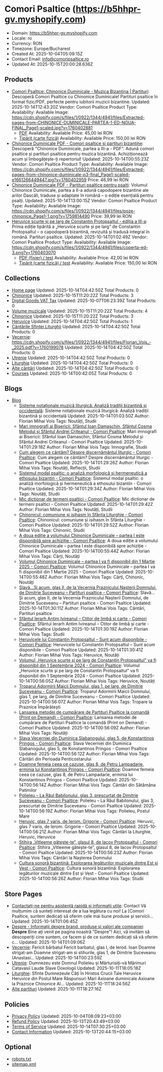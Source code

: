 # Comori Psaltice (https://b5hhpr-gv.myshopify.com)

- Domain: https://b5hhpr-gv.myshopify.com
- Locale: ro
- Currency: RON
- Timezone: Europe/Bucharest
- Created At: 2025-10-04T05:09:15Z
- Contact Email: info@comoripsaltice.ro
- Updated At: 2025-10-15T20:00:28.636Z

## Products

- [Comori Psaltice: Chinonice Duminicale - Muzica Bizantina | Partituri](https://b5hhpr-gv.myshopify.com/products/chinonice-duminicale-partea-i): Descoperă Comori Psaltice cu Chinonice Duminicale! Partituri psaltice în format fizic/PDF, perfecte pentru iubitorii muzicii bizantine.
  Updated: 2025-10-14T12:43:20Z
  Vendor: Comori Psaltice
  Product Type: 
  Availability: Available
  Image: https://cdn.shopify.com/s/files/1/0922/1344/4941/files/Extracted-pages-from-CHINONICE-DUMINICALE-PARTEA-1-ED-NOUA-FINAL_Page1-scaled.jpg?v=1760402881
  - [PDF](https://b5hhpr-gv.myshopify.com/products/chinonice-duminicale-partea-i?variant=52564064141645)
    Availability: Available
    Price: 45,00 lei RON
  - [Tipărit (carte fizică)](https://b5hhpr-gv.myshopify.com/products/chinonice-duminicale-partea-i?variant=52564073873741)
    Availability: Available
    Price: 150,00 lei RON
- [Chinonice Duminicale PDF - Comori psaltice și partituri bizantine](https://b5hhpr-gv.myshopify.com/products/chinonice-duminicale-partea-a-iii-a-pdf): Descoperă "Chinonice Duminicale, partea a III-a - PDF". Adună comori psaltice și partituri psaltice pentru muzica bizantină. Achiziționează acum și îmbogățește-ți repertoriul!
  Updated: 2025-10-14T00:55:23Z
  Vendor: Comori Psaltice
  Product Type: 
  Availability: Available
  Image: https://cdn.shopify.com/s/files/1/0922/1344/4941/files/Extracted-pages-from-chinonice-duminicale-p3-final_Page1-scaled-e1661266449447.jpg?v=1760402959
  Price: 46,99 lei RON
- [Chinonice Duminicale PDF - Partituri psaltice pentru psalti](https://b5hhpr-gv.myshopify.com/products/chinonice-duminicale-partea-a-ii-a): Volumul Chinonice Duminicale, partea a II-a adună capodopere bizantine ale arilor Dascăli, traduse și adaptate în română – o ediție esențială pentru psalți.
  Updated: 2025-10-14T13:00:15Z
  Vendor: Comori Psaltice
  Product Type: 
  Availability: Available
  Image: https://cdn.shopify.com/s/files/1/0922/1344/4941/files/poze-chinonice_Page1-1.png?v=1759814490
  Price: 39,99 lei RON
- [Heruvice scurte și pe larg de Constantin Protopsaltul - ediția a III-a](https://b5hhpr-gv.myshopify.com/products/heruvice-scurte-si-pe-larg-de-constantin-protopsaltul): Prima ediție tipărită a „Heruvice scurte și pe larg” de Constantin Protopsaltul – o capodoperă bizantină, revizuită și tradusă integral în română. Partituri psaltice.
  Updated: 2025-10-14T01:02:49Z
  Vendor: Comori Psaltice
  Product Type: 
  Availability: Available
  Image: https://cdn.shopify.com/s/files/1/0922/1344/4941/files/coperta-ed-3.png?v=1760403070
  - [PDF (fișier) / test](https://b5hhpr-gv.myshopify.com/products/heruvice-scurte-si-pe-larg-de-constantin-protopsaltul?variant=52538748436813)
    Availability: Available
    Price: 42,00 lei RON
  - [Tipărit (carte fizică) / test](https://b5hhpr-gv.myshopify.com/products/heruvice-scurte-si-pe-larg-de-constantin-protopsaltul?variant=52538748469581)
    Availability: Available
    Price: 150,00 lei RON

## Collections

- [Home page](https://b5hhpr-gv.myshopify.com/collections/frontpage)
  Updated: 2025-10-14T04:42:50Z
  Total Products: 0
- [Chinonice](https://b5hhpr-gv.myshopify.com/collections/chinonice)
  Updated: 2025-10-15T11:20:22Z
  Total Products: 3
- [Digital Goods VAT Tax](https://b5hhpr-gv.myshopify.com/collections/digital-goods-vat-tax)
  Updated: 2025-10-07T06:23:39Z
  Total Products: 0
- [Volume muzicale](https://b5hhpr-gv.myshopify.com/collections/volume-muzicale)
  Updated: 2025-10-15T11:20:22Z
  Total Products: 4
- [Chinonice](https://b5hhpr-gv.myshopify.com/collections/chinonice-1)
  Updated: 2025-10-15T11:20:22Z
  Total Products: 3
- [Heruvice](https://b5hhpr-gv.myshopify.com/collections/heruvice-1)
  Updated: 2025-10-14T04:42:50Z
  Total Products: 1
- [Cântările Sfintei Liturghii](https://b5hhpr-gv.myshopify.com/collections/cantarile-sfintei-liturghii)
  Updated: 2025-10-14T04:42:50Z
  Total Products: 0
- [Vecernie](https://b5hhpr-gv.myshopify.com/collections/vecernie): https://cdn.shopify.com/s/files/1/0922/1344/4941/files/Florian_Vois_-_2025.pdf?v=1760199078
  Updated: 2025-10-14T04:42:50Z
  Total Products: 0
- [Utrenie](https://b5hhpr-gv.myshopify.com/collections/utrenie)
  Updated: 2025-10-14T04:42:50Z
  Total Products: 0
- [Liturghie](https://b5hhpr-gv.myshopify.com/collections/liturghie)
  Updated: 2025-10-14T04:42:50Z
  Total Products: 0
- [Alte cântări](https://b5hhpr-gv.myshopify.com/collections/alte-cantari)
  Updated: 2025-10-14T04:42:50Z
  Total Products: 0
- [Courses](https://b5hhpr-gv.myshopify.com/collections/courses)
  Updated: 2025-10-14T00:42:05Z
  Total Products: 0

## Blogs

- [Blog](https://b5hhpr-gv.myshopify.com/blogs/news)
  - [Sisteme notaționale muzică liturgică: Analiză tradiții bizantină și occidentală](https://b5hhpr-gv.myshopify.com/blogs/news/sisteme-notationale-in-muzica-liturgica-o-analiza-comparativa-intre-traditiile-bizantina-si-occidentala): Sisteme notaționale muzică liturgică: Analiză tradiții bizantină și occidentală
    Updated: 2025-10-14T01:03:50Z
    Author: Florian Mihai Vois
    Tags: Noutăți, Studii
  - [Mari imnografi ai Bisericii: Sfântul Ioan Damaschin, Sfântul Cosma Melodul și Sfântul Andrei Criteanul - Comori Psaltice](https://b5hhpr-gv.myshopify.com/blogs/news/mari-imnografi-ai-bisericii-sfantul-ioan-damaschin-sfantul-cosma-melodul-și-sfantul-andrei-criteanul): Mari imnografi ai Bisericii: Sfântul Ioan Damaschin, Sfântul Cosma Melodul și Sfântul Andrei Criteanul - Comori Psaltice
    Updated: 2025-10-14T01:29:18Z
    Author: Florian Mihai Vois
    Tags: Imnografie, Studii
  - [Cum alegem ce cântăm? Despre discernământul liturgic - Comori Psaltice](https://b5hhpr-gv.myshopify.com/blogs/news/cum-alegem-ce-cantam-despre-discernamantul-liturgic): Cum alegem ce cântăm? Despre discernământul liturgic - Comori Psaltice
    Updated: 2025-10-14T01:29:26Z
    Author: Florian Mihai Vois
    Tags: Noutăți, Reflecții, Studii
  - [Sistemul modal psaltic: o analiză morfologică și hermeneutică a ethosului bizantin - Comori Psaltice](https://b5hhpr-gv.myshopify.com/blogs/news/sistemul-modal-psaltic-o-analiza-morfologica-și-hermeneutica-a-ethosului-bizantin): Sistemul modal psaltic: o analiză morfologică și hermeneutică a ethosului bizantin - Comori Psaltice
    Updated: 2025-10-14T01:29:34Z
    Author: Florian Mihai Vois
    Tags: Noutăți, Studii
  - [Mic dictionar de termeni psaltici - Comori Psaltice](https://b5hhpr-gv.myshopify.com/blogs/news/mic-dictionar-de-termeni-psaltici): Mic dictionar de termeni psaltici - Comori Psaltice
    Updated: 2025-10-14T01:29:42Z
    Author: Florian Mihai Vois
    Tags: Noutăți, Studii
  - [Chinonicul: comuniune și isihasm în Sfânta Liturghie - Comori Psaltice](https://b5hhpr-gv.myshopify.com/blogs/news/chinonicul-comuniune-și-isihasm-in-sfanta-liturghie): Chinonicul: comuniune și isihasm în Sfânta Liturghie - Comori Psaltice
    Updated: 2025-10-14T01:29:52Z
    Author: Florian Mihai Vois
    Tags: Chinonic, Studii
  - [A doua ediție a volumului Chinonice Duminicale – partea I este disponibilă spre achiziție - Comori Psaltice](https://b5hhpr-gv.myshopify.com/blogs/news/a-doua-ediție-a-volumului-chinonice-duminicale-partea-i-este-disponibila-spre-achiziție): A doua ediție a volumului Chinonice Duminicale – partea I este disponibilă spre achiziție - Comori Psaltice
    Updated: 2025-10-14T00:55:44Z
    Author: Florian Mihai Vois
    Tags: Cărți, Noutăți
  - [Volumul Chinonice Duminicale – partea I va fi disponibil din 1 Martie 2025 - Comori Psaltice](https://b5hhpr-gv.myshopify.com/blogs/news/volumul-chinonice-duminicale-partea-i-va-fi-disponibil-din-1-martie-2025): Volumul Chinonice Duminicale – partea I va fi disponibil din 1 Martie 2025 - Comori Psaltice
    Updated: 2025-10-14T00:55:48Z
    Author: Florian Mihai Vois
    Tags: Cărți, Chinonic, Noutăți
  - [Slavă…Și acum, glas II, de la Vecernia Praznicului Nașterii Domnului, de Dimitrie Suceveanu – Partituri psaltice - Comori Psaltice](https://b5hhpr-gv.myshopify.com/blogs/news/slava-și-acum-glas-ii-de-la-vecernia-praznicului-nașterii-domnului-de-dimitrie-suceveanu-partituri-psaltice): Slavă…Și acum, glas II, de la Vecernia Praznicului Nașterii Domnului, de Dimitrie Suceveanu – Partituri psaltice - Comori Psaltice
    Updated: 2025-10-14T01:30:11Z
    Author: Florian Mihai Vois
    Tags: Cântări, Partituri psaltice
  - [Sfântul Ierarh Antim Ivireanul – Ctitor de limbă și carte - Comori Psaltice](https://b5hhpr-gv.myshopify.com/blogs/news/sfantul-ierarh-antim-ivireanul-ctitor-de-limba-și-carte): Sfântul Ierarh Antim Ivireanul – Ctitor de limbă și carte - Comori Psaltice
    Updated: 2025-10-14T01:30:19Z
    Author: Florian Mihai Vois
    Tags: Studii
  - [Heruvicele lui Constantin Protopsaltul – Sunt acum disponibile - Comori Psaltice](https://b5hhpr-gv.myshopify.com/blogs/news/heruvicele-lui-constantin-protopsaltul-sunt-acum-disponibile): Heruvicele lui Constantin Protopsaltul – Sunt acum disponibile - Comori Psaltice
    Updated: 2025-10-14T01:30:41Z
    Author: Florian Mihai Vois
    Tags: Heruvice, Noutăți
  - [Volumul „Heruvice scurte și pe larg de Constantin Protopsaltul” va fi disponibil din 1 Septembrie 2024 - Comori Psaltice](https://b5hhpr-gv.myshopify.com/blogs/news/volumul-heruvice-scurte-și-pe-larg-de-constantin-protopsaltul-va-fi-disponibil-din-1-septembrie-2024): Volumul „Heruvice scurte și pe larg de Constantin Protopsaltul” va fi disponibil din 1 Septembrie 2024 - Comori Psaltice
    Updated: 2025-10-14T00:56:05Z
    Author: Florian Mihai Vois
    Tags: Heruvice, Noutăți
  - [Troparul Adormirii Maicii Domnului, glas 1, pe larg, de Dimitrie Suceveanu - Comori Psaltice](https://b5hhpr-gv.myshopify.com/blogs/news/troparul-adormirii-maicii-domnului-glas-1-pe-larg-de-dimitrie-suceveanu): Troparul Adormirii Maicii Domnului, glas 1, pe larg, de Dimitrie Suceveanu - Comori Psaltice
    Updated: 2025-10-14T00:56:07Z
    Author: Florian Mihai Vois
    Tags: Tropare la Praznice Împărătești
  - [Lansarea metodei de cumpărare de Partituri Psaltice la comandă (Print on Demand) - Comori Psaltice](https://b5hhpr-gv.myshopify.com/blogs/news/lansarea-metodei-de-cumparare-de-partituri-psaltice-la-comanda-print-on-demand): Lansarea metodei de cumpărare de Partituri Psaltice la comandă (Print on Demand) - Comori Psaltice
    Updated: 2025-10-14T00:56:09Z
    Author: Florian Mihai Vois
    Tags: Noutăți
  - [Slava Vecerniei din Duminica Slabanogului, glas 5, de Konstantinos Pringos - Comori Psaltice](https://b5hhpr-gv.myshopify.com/blogs/news/slava-vecerniei-din-duminica-slabanogului-glas-5-de-konstantinos-pringos): Slava Vecerniei din Duminica Slabanogului, glas 5, de Konstantinos Pringos - Comori Psaltice
    Updated: 2025-10-14T00:56:12Z
    Author: Florian Mihai Vois
    Tags: Cântări din Perioada Penticostarului
  - [Doamne femeia ceea ce cazuse, glas 8, de Petru Lampadarie, erminia lui Konstantinos Pringos - Comori Psaltice](https://b5hhpr-gv.myshopify.com/blogs/news/doamne-femeia-ceea-ce-cazuse-glas-8-de-petru-lampadarie-erminia-lui-konstantinos-pringos): Doamne femeia ceea ce cazuse, glas 8, de Petru Lampadarie, erminia lui Konstantinos Pringos - Comori Psaltice
    Updated: 2025-10-14T00:56:14Z
    Author: Florian Mihai Vois
    Tags: Cântări din Sătămâna Patimilor
  - [Polieleu – La Râul Babilonului, glas 3, prescurtat de Dimitrie Suceveanu - Comori Psaltice](https://b5hhpr-gv.myshopify.com/blogs/news/polieleu-la-raul-babilonului-glas-3-prescurtat-de-dimitrie-suceveanu): Polieleu – La Râul Babilonului, glas 3, prescurtat de Dimitrie Suceveanu - Comori Psaltice
    Updated: 2025-10-14T00:56:19Z
    Author: Florian Mihai Vois
    Tags: Polieleu, Postul Mare
  - [Heruvic, glas 7 varis, de Ierom. Grigorie - Comori Psaltice](https://b5hhpr-gv.myshopify.com/blogs/news/heruvic-glas-7-varis-de-ierom-grigorie): Heruvic, glas 7 varis, de Ierom. Grigorie - Comori Psaltice
    Updated: 2025-10-14T00:56:21Z
    Author: Florian Mihai Vois
    Tags: Cântări la Liturghie, Heruvic, Heruvice
  - [Stihira „Vitleeme gătește-te”, glasul 8, de Iacov Protopsaltul - Comori Psaltice](https://b5hhpr-gv.myshopify.com/blogs/news/stihira-vitleeme-gatește-te-glasul-8-de-iacov-protopsaltul): Stihira „Vitleeme gătește-te”, glasul 8, de Iacov Protopsaltul - Comori Psaltice
    Updated: 2025-10-14T00:56:23Z
    Author: Florian Mihai Vois
    Tags: Cântări la Nașterea Domnului
  - [Cultura sonoră bizantină: Explorarea legăturilor muzicale dintre Est și Vest - Comori Psaltice](https://b5hhpr-gv.myshopify.com/blogs/news/cultura-sonora-bizantina-explorarea-legaturilor-muzicale-dintre-est-și-vest): Cultura sonoră bizantină: Explorarea legăturilor muzicale dintre Est și Vest - Comori Psaltice
    Updated: 2025-10-14T00:56:26Z
    Author: Florian Mihai Vois
    Tags: Studii

## Store Pages

- [Contactați-ne pentru asistență rapidă și informații utile](https://b5hhpr-gv.myshopify.com/pages/contact): Contact Vă mulțumim că sunteți interesat de a lua legătura cu noi! La [Comori Psaltice, suntem dedicați să oferim cele mai bune produse și servicii...
  Updated: 2025-10-14T01:06:45Z
- [Despre - Informații despre brand, produse și valori ale companiei](https://b5hhpr-gv.myshopify.com/pages/despre): **Despre** Bine ați venit pe pagina noastră "Despre"! Aici, vă invităm să descoperiți cine suntem, ce facem și de ce suntem dedicați să vă oferim c...
  Updated: 2025-10-14T01:09:06Z
- [Vecernie](https://b5hhpr-gv.myshopify.com/pages/vecernie): Fericit bărbatul Fericit barbatul, glas I, de Ierod. Ioan Doamne strigat-am Doamne strigat-am si stihurile, glas 1, de Dimitrie Suceveanu (Anastasi...
  Updated: 2025-10-14T00:23:59Z
- [Utrenie](https://b5hhpr-gv.myshopify.com/pages/utrenie): Dumnezeu este Domnul Polieleu și Mărturisiți-vă Mărimuri Catavasii Laude Slave Doxologii
  Updated: 2025-10-11T18:05:18Z
- [Liturghie](https://b5hhpr-gv.myshopify.com/pages/liturghie): Sfinte Dumnezeule Câți în Hristos Crucii Tale Heruvice Heruvice din Postul Mare Răspunsuri Mari Axioane duminicale Axioane la Praznice Chinonice Al...
  Updated: 2025-10-11T18:24:56Z
- [Alte partituri](https://b5hhpr-gv.myshopify.com/pages/alte-partituri)
  Updated: 2025-10-11T18:27:16Z

## Policies

- [Privacy Policy](https://b5hhpr-gv.myshopify.com/policies/privacy-policy)
  Updated: 2025-10-04T08:09:23+03:00
- [Refund Policy](https://b5hhpr-gv.myshopify.com/policies/refund-policy)
  Updated: 2025-10-13T20:43:49+03:00
- [Terms of Service](https://b5hhpr-gv.myshopify.com/policies/terms-of-service)
  Updated: 2025-10-14T07:30:25+03:00
- [Contact Information](https://b5hhpr-gv.myshopify.com/policies/contact-information)
  Updated: 2025-10-13T20:44:15+03:00

## Optional

- [robots.txt](https://b5hhpr-gv.myshopify.com/robots.txt)
- [sitemap.xml](https://b5hhpr-gv.myshopify.com/sitemap.xml)
